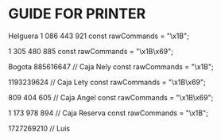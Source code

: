 # GUIDE FOR PRINTER

Helguera
1 086 443 921
const rawCommands = "\x1B";

1 305 480 885
const rawCommands = "\x1B\x69";

Bogota
885616647 // Caja Nely
const rawCommands = "\x1B";

1193239624 // Caja Lety
const rawCommands = "\x1B\x69";

809 404 605 // Caja Angel
const rawCommands = "\x1B\x69";

1 173 978 894 // Caja Reserva
const rawCommands = "\x1B";

1727269210 // Luis
